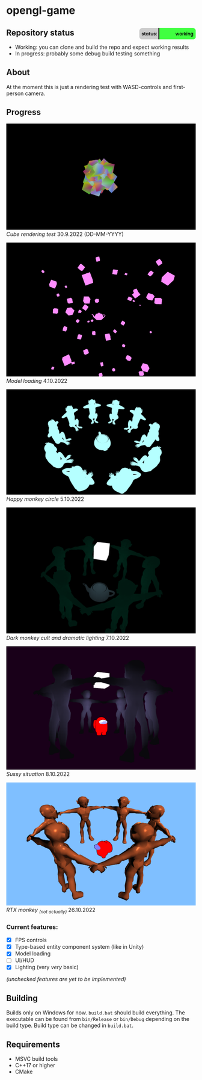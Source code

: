# opengl-game
## Repository status <img src="/images/status.png?" width="150" height="30" align="right"/>

- Working: you can clone and build the repo and expect working results
- In progress: probably some debug build testing something

## About
At the moment this is just a rendering test with WASD-controls and first-person camera.
## Progress
![Image showing the game](/images/screenshot.png)
*Cube rendering test* 30.9.2022 (DD-MM-YYYY)

![Image also showing the game](/images/screenshot2.png)
*Model loading* 4.10.2022

![Image also showing the game](/images/screenshot3.png)
*Happy monkey circle* 5.10.2022

![Image showing the lighting](/images/screenshot4.png)
*Dark monkey cult and dramatic lighting* 7.10.2022

![Image showing amogus](/images/screenshot5.png)
*Sussy situation* 8.10.2022

![Image of rtx monke](/images/screenshot6.png)
*RTX monkey <sub>(not actually)</sub>* 26.10.2022

### Current features:
- [x] FPS controls
- [x] Type-based entity component system (like in Unity)
- [x] Model loading
- [ ] UI/HUD
- [x] Lighting (very *very* basic)

*(unchecked features are yet to be implemented)*
## Building
Builds only on Windows for now. ``build.bat`` should build everything. The executable can be found from ``bin/Release`` or ``bin/Debug`` depending on the build type. Build type can be changed in ``build.bat``.
## Requirements
- MSVC build tools
- C++17 or higher
- CMake